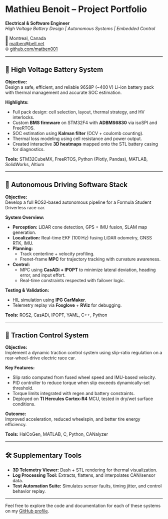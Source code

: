 # Mathieu Benoit – Project Portfolio

**Electrical & Software Engineer**  
*High Voltage Battery Design | Autonomous Systems | Embedded Control*

📍 Montreal, Canada  
📧 matben@bell.net  
🌐 [github.com/matben001](https://github.com/matben001)

---

## 🔋 High Voltage Battery System

**Objective:**  
Design a safe, efficient, and reliable 96S8P (~400 V) Li-ion battery pack with thermal management and accurate SOC estimation.

**Highlights:**
- Full pack design: cell selection, layout, thermal strategy, and HV interlocks.
- Custom **BMS firmware** on STM32F4 with **ADBMS6830** via isoSPI and FreeRTOS.
- SOC estimation using **Kalman filter** (OCV + coulomb counting).
- Thermal loss modeling using cell resistance and power output.
- Created interactive **3D heatmaps** mapped onto the STL battery casing for diagnostics.

**Tools:** STM32CubeMX, FreeRTOS, Python (Plotly, Pandas), MATLAB, SolidWorks, Altium

---

## 🚗 Autonomous Driving Software Stack

**Objective:**  
Develop a full ROS2-based autonomous pipeline for a Formula Student Driverless race car.

**System Overview:**
- **Perception:** LiDAR cone detection, GPS + IMU fusion, SLAM map generation.
- **Localization:** Real-time EKF (100 Hz) fusing LiDAR odometry, GNSS RTK, IMU.
- **Planning:**
  - Track centerline + velocity profiling.  
  - Frenet-frame **MPC** for trajectory tracking with curvature awareness.
- **Control:**
  - MPC using **CasADi + IPOPT** to minimize lateral deviation, heading error, and input effort.
  - Real-time constraints respected with failover logic.

**Testing & Validation:**
- HIL simulation using **IPG CarMaker**.
- Telemetry replay via **Foxglove** + **RViz** for debugging.

**Tools:** ROS2, CasADi, IPOPT, YAML, C++, Python

---

## 🛞 Traction Control System

**Objective:**  
Implement a dynamic traction control system using slip-ratio regulation on a rear-wheel-drive electric race car.

**Key Features:**
- Slip ratio computed from fused wheel speed and IMU-based velocity.
- PID controller to reduce torque when slip exceeds dynamically-set threshold.
- Torque limits integrated with regen and battery constraints.
- Deployed on **TI Hercules Cortex-R4** MCU, tested in dry/wet surface conditions.

**Outcome:**  
Improved acceleration, reduced wheelspin, and better tire energy efficiency.

**Tools:** HalCoGen, MATLAB, C, Python, CANalyzer

---

## 🛠️ Supplementary Tools

- **3D Telemetry Viewer:** Dash + STL rendering for thermal visualization.
- **Log Processing Tool:** Extracts, flattens, and interpolates CAN/sensor data.
- **Test Automation Suite:** Simulates sensor faults, timing jitter, and control behavior replay.

---

Feel free to explore the code and documentation for each of these systems on my [GitHub profile](https://github.com/matben001).